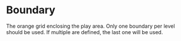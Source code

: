 # Boundary
The orange grid enclosing the play area. Only one boundary per level should be used. If multiple are defined, the last one will be used.